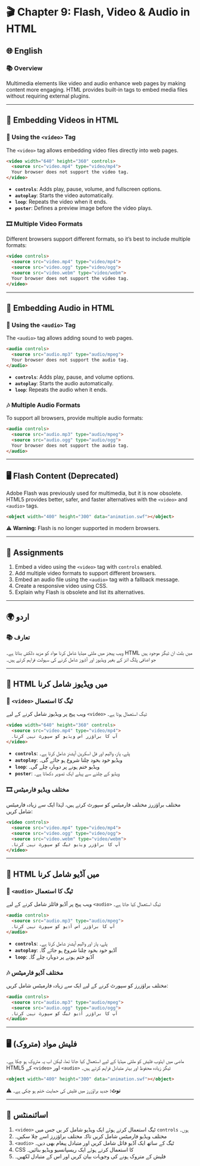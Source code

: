 # 🎬 Chapter 9: Flash, Video & Audio in HTML

## 🌐 English

### 📚 Overview

Multimedia elements like video and audio enhance web pages by making content more engaging. HTML provides built-in tags to embed media files without requiring external plugins.

---

## 🎥 Embedding Videos in HTML

### 🔹 Using the `<video>` Tag

The `<video>` tag allows embedding video files directly into web pages.

```html
<video width="640" height="360" controls>
  <source src="video.mp4" type="video/mp4">
  Your browser does not support the video tag.
</video>
```

- **`controls`**: Adds play, pause, volume, and fullscreen options.
- **`autoplay`**: Starts the video automatically.
- **`loop`**: Repeats the video when it ends.
- **`poster`**: Defines a preview image before the video plays.

### 🎞️ Multiple Video Formats

Different browsers support different formats, so it’s best to include multiple formats:

```html
<video controls>
  <source src="video.mp4" type="video/mp4">
  <source src="video.ogg" type="video/ogg">
  <source src="video.webm" type="video/webm">
  Your browser does not support the video tag.
</video>
```

---

## 🎵 Embedding Audio in HTML

### 🔹 Using the `<audio>` Tag

The `<audio>` tag allows adding sound to web pages.

```html
<audio controls>
  <source src="audio.mp3" type="audio/mpeg">
  Your browser does not support the audio tag.
</audio>
```

- **`controls`**: Adds play, pause, and volume options.
- **`autoplay`**: Starts the audio automatically.
- **`loop`**: Repeats the audio when it ends.

### 🎶 Multiple Audio Formats

To support all browsers, provide multiple audio formats:

```html
<audio controls>
  <source src="audio.mp3" type="audio/mpeg">
  <source src="audio.ogg" type="audio/ogg">
  Your browser does not support the audio tag.
</audio>
```

---

## 🖥️ Flash Content (Deprecated)

Adobe Flash was previously used for multimedia, but it is now obsolete. HTML5 provides better, safer, and faster alternatives with the `<video>` and `<audio>` tags.

```html
<object width="400" height="300" data="animation.swf"></object>
```

⚠️ **Warning:** Flash is no longer supported in modern browsers.

---

## 📝 Assignments

1. Embed a video using the `<video>` tag with `controls` enabled.
2. Add multiple video formats to support different browsers.
3. Embed an audio file using the `<audio>` tag with a fallback message.
4. Create a responsive video using CSS.
5. Explain why Flash is obsolete and list its alternatives.

---

## 🌍 اردو

### 📚 تعارف

ویب پیجز میں ملٹی میڈیا شامل کرنا مواد کو مزید دلکش بناتا ہے۔ HTML میں بلٹ ان ٹیگز موجود ہیں جو اضافی پلگ انز کے بغیر ویڈیوز اور آڈیوز شامل کرنے کی سہولت فراہم کرتے ہیں۔

---

## 🎥 HTML میں ویڈیوز شامل کرنا

### 🔹 `<video>` ٹیگ کا استعمال

ویب پیج پر ویڈیوز شامل کرنے کے لیے `<video>` ٹیگ استعمال ہوتا ہے۔

```html
<video width="640" height="360" controls>
  <source src="video.mp4" type="video/mp4">
  آپ کا براؤزر اس ویڈیو کو سپورٹ نہیں کرتا۔
</video>
```

- **`controls`**: پلے، پاز، والیم اور فل اسکرین آپشنز شامل کرتا ہے۔
- **`autoplay`**: ویڈیو خود بخود چلنا شروع ہو جائے گی۔
- **`loop`**: ویڈیو ختم ہونے پر دوبارہ چلے گی۔
- **`poster`**: ویڈیو کے چلنے سے پہلے ایک تصویر دکھاتا ہے۔

### 🎞️ مختلف ویڈیو فارمیٹس

مختلف براؤزرز مختلف فارمیٹس کو سپورٹ کرتے ہیں، لہٰذا ایک سے زیادہ فارمیٹس شامل کریں:

```html
<video controls>
  <source src="video.mp4" type="video/mp4">
  <source src="video.ogg" type="video/ogg">
  <source src="video.webm" type="video/webm">
  آپ کا براؤزر ویڈیو ٹیگ کو سپورٹ نہیں کرتا۔
</video>
```

---

## 🎵 HTML میں آڈیو شامل کرنا

### 🔹 `<audio>` ٹیگ کا استعمال

ویب پیج پر آڈیو فائلز شامل کرنے کے لیے `<audio>` ٹیگ استعمال کیا جاتا ہے۔

```html
<audio controls>
  <source src="audio.mp3" type="audio/mpeg">
  آپ کا براؤزر اس آڈیو کو سپورٹ نہیں کرتا۔
</audio>
```

- **`controls`**: پلے، پاز اور والیم آپشنز شامل کرتا ہے۔
- **`autoplay`**: آڈیو خود بخود چلنا شروع ہو جائے گا۔
- **`loop`**: آڈیو ختم ہونے پر دوبارہ چلے گا۔

### 🎶 مختلف آڈیو فارمیٹس

مختلف براؤزرز کو سپورٹ کرنے کے لیے ایک سے زیادہ فارمیٹس شامل کریں:

```html
<audio controls>
  <source src="audio.mp3" type="audio/mpeg">
  <source src="audio.ogg" type="audio/ogg">
  آپ کا براؤزر آڈیو ٹیگ کو سپورٹ نہیں کرتا۔
</audio>
```

---

## 🖥️ فلیش مواد (متروک)

ماضی میں ایڈوب فلیش کو ملٹی میڈیا کے لیے استعمال کیا جاتا تھا، لیکن اب یہ متروک ہو چکا ہے۔ HTML5 کے `<video>` اور `<audio>` ٹیگز زیادہ محفوظ اور بہتر متبادل فراہم کرتے ہیں۔

```html
<object width="400" height="300" data="animation.swf"></object>
```

⚠️ **نوٹ:** جدید براؤزرز میں فلیش کی حمایت ختم ہو چکی ہے۔

---

## 📝 اسائنمنٹس

1. `<video>` ٹیگ استعمال کرتے ہوئے ایک ویڈیو شامل کر یں جس میں `controls` ہوں۔
2. مختلف ویڈیو فارمیٹس شامل کریں تاکہ مختلف براؤزرز اسے چلا سکیں۔
3. `<audio>` ٹیگ کے ساتھ ایک آڈیو فائل شامل کریں اور متبادل پیغام بھی دیں۔
4. CSS کا استعمال کرتے ہوئے ایک ریسپانسیو ویڈیو بنائیں۔
5. فلیش کے متروک ہونے کی وجوہات بیان کریں اور اس کے متبادل لکھیں۔

